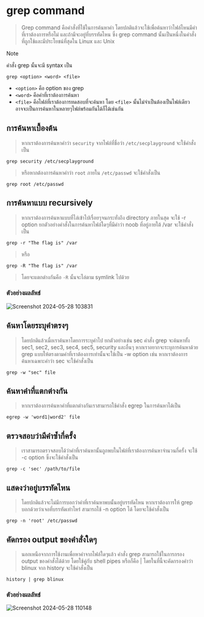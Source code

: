 # grep command

> Grep command คือคำสั่งที่ใช้ในการค้นหาคำ โดยปกติแล้วจะใช้เพื่อค้นหาว่าไฟล์ไหนมีคำที่เราต้องการหรือไม่ และถ้ามีจะอยู่ที่บรรทัดไหน ซึ่ง grep command นั้นเป็นหนึ่งในคำสั่งที่ถูกใช้และมีประโยชน์ที่สุดใน Linux และ Unix

> [!NOTE]
> คำสั่ง grep นั้นจะมี syntax เป็น
> ```
> grep <option> <word> <file>
> ```
> - `<option>` คือ option ของ grep
> - `<word>` คือคำที่เราต้องการค้นหา
> - `<file>` คือไฟล์ที่เราต้องการทดสอบที่จะค้นหา โดย `<file>` นั้นไม่จำเป็นต้องเป็นไฟล์เดียว อาจจะเป็นการค้นหาในหลายๆไฟล์พร้อมกันได้ก็ได้เช่นกัน

## การค้นหาเบื้องต้น

> หากเราต้องการค้นหาคำว่า `security` จากไฟล์ที่ชื่อว่า `/etc/secplayground` จะใช้คำสั่งเป็น

```
grep security /etc/secplayground
```

> หรือหากต้องการค้นหาคำว่า `root` ภายใน `/etc/passwd` จะใช้คำสั่งเป็น

```
grep root /etc/passwd
```

## การค้นหาแบบ recursively

> หากเราต้องการค้นหาแบบที่ไล่เข้าไปเรื่อยๆจนกระทั่งถึง directory ภายในสุด จะใช้ -r option ยกตัวอย่างคำสั่งในการค้นหาไฟล์ใดๆที่มีคำว่า noob ที่อยู่ภายใต้ /var จะใช้คำสั่งเป็น

```
grep -r "The flag is" /var
```

> หรือ

```
grep -R "The flag is" /var
```

> โดยจะแตกต่างกันคือ `-R` นั้นจะไล่ตาม symlink ไปด้วย

### ตัวอย่างผลลัพธ์

![Screenshot 2024-05-28 103831](https://github.com/Atiwitch15101/Linux-Knowledge/assets/159407312/3b4718f2-b0b8-482c-a2ea-2e67427ac733)

## ค้นหาโดยระบุคำตรงๆ

> โดยปกติแล้วเมื่อเราค้นหาโดยการระบุคำไป ยกตัวอย่างเช่น sec คำสั่ง grep จะค้นหาทั้ง sec1, sec2, sec3, sec4, sec5, security และอื่นๆ หากเราอยากจะระบุการค้นหาด้วย grep แบบให้ตรงตามคำที่เราต้องการเท่านั้นจะใช้เป็น -w option เช่น หากเราต้องการค้นหาเฉพาะคำว่า sec จะใช้คำสั่งเป็น

```
grep -w "sec" file
```

## ค้นหาคำที่แตกต่างกัน

> หากเราต้องการค้นหาคำที่แตกต่างกันเราสามารถใช้คำสั่ง egrep ในการค้นหาได้เป็น

```
egrep -w 'word1|word2' file
```

## ตรวจสอบว่ามีคำซ้ำกี่ครั้ง

> เราสามารถตรวจสอบได้ว่าคำที่เราค้นหานั้นถูกพบในไฟล์ที่เราต้องการค้นหาจำนวนกี่ครั้ง จะใช้ -c option ซึ่งจะใช้คำสั่งเป็น

```
grep -c 'sec' /path/to/file
```

## แสดงว่าอยู่บรรทัดไหน

> โดยปกติแล้วจะไม่มีการบอกว่าคำที่เราค้นหาพบนั้นอยู่บรรทัดไหน หากเราต้องการให้ grep บอกด้วยว่าเจอที่บรรทัดเท่าไหร่ สามารถใช้ -n option ได้ โดยจะใช้คำสั่งเป็น

```
grep -n 'root' /etc/passwd
```

## คัดกรอง output ของคำสั่งใดๆ

> นอกเหนือจากการใช้งานเพื่อหาคำจากไฟล์ใดๆแล้ว คำสั่ง grep สามารถใช้ในการกรอง output ของคำสั่งได้ด้วย โดยใช้คู่กับ shell pipes หรือก็คือ | โดยในที่นี้จะคัดกรองคำว่า blinux จาก history จะใช้คำสั่งเป็น

```
history | grep blinux
```

### ตัวอย่างผลลัพธ์

![Screenshot 2024-05-28 110148](https://github.com/Atiwitch15101/Linux-Knowledge/assets/159407312/407c439d-dce8-4280-bfdb-bcd9f0dfa384)


